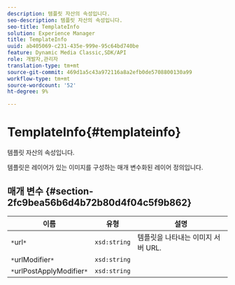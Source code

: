 ```yaml
---
description: 템플릿 자산의 속성입니다.
seo-description: 템플릿 자산의 속성입니다.
seo-title: TemplateInfo
solution: Experience Manager
title: TemplateInfo
uuid: ab405069-c231-435e-999e-95c64bd740be
feature: Dynamic Media Classic,SDK/API
role: 개발자,관리자
translation-type: tm+mt
source-git-commit: 469d1a5c43a972116a8a2efb0de5708800130a99
workflow-type: tm+mt
source-wordcount: '52'
ht-degree: 9%

---
```



# TemplateInfo{#templateinfo}

템플릿 자산의 속성입니다.

템플릿은 레이어가 있는 이미지를 구성하는 매개 변수화된 레이어 정의입니다.

## 매개 변수 {#section-2fc9bea56b6d4b72b80d4f04c5f9b862}

| 이름 | 유형 | 설명 |
|---|---|---|
| `*`url`*` | `xsd:string` | 템플릿을 나타내는 이미지 서버 URL. |
| `*`urlModifier`*` | `xsd:string` |  |
| `*`urlPostApplyModifier`*` | `xsd:string` |  |

